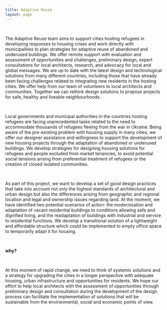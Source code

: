 ```yaml
---
title: Adaptive Reuse
layout: page
---
```


<br>

The Adaptive Reuse team aims to support cities hosting refugees in developing responses to housing crises and work 
directly with municipalities to plan strategies for adaptive reuse of abandoned and underused buildings. We offer remote 
support with evaluation and assessment of opportunities and challenges, preliminary design, expert consultations for local 
architects, research, and advocacy for local and global messages. We are up to date with the latest design and technological 
solutions from many different countries, including those that have already been facing challenges related to integrating new
residents in the hosting cities. We offer help from our team of volunteers to local architects and communities.
Together we can rethink design solutions to propose projects for safe, healthy and liveable neighbourhoods.

<br>

Local governments and municipal authorities in the countries hosting refugees are facing unprecedented tasks related to
the need to accommodate thousands of refugees fleeing from the war in Ukraine. Being aware of the pre-existing problem with
housing supply in many cities, we offer our designer assistance and willingness to support the development of new housing
projects through the adaptation of abandoned or underused buildings. We develop strategies for designing housing solutions 
for refugees and people excluded from market tenancies, to avoid potential social tensions arising from preferential treatment 
of refugees or the creation of closed isolated communities. 

<br>

As part of this project, we want to develop a set of good design practices that take into account not only the highest 
standards of architectural and urban design but also the differences arising from geographic and regional location and legal
and ownership issues regarding land. At the moment, we have identified two potential scenarios of action: the modernisation 
and adaptation of vacant residential buildings to conditions allowing safe and dignified living, and the readaptation of 
buildings with industrial and service to residential functions. We develop a transitional solution of a lightweight and 
affordable structure which could be implemented to empty office space to temporarily adapt it for housing.

<br>

**why?** 

<br>

<div class="ml-10">

At this moment of rapid change, we need to think of systemic solutions and a strategy for upgrading the cities
in a longer perspective with adequate housing, urban infrastructure and opportunities for residents. We hope our effort
to help local architects with the assessment of opportunities through preliminary design and consultation during the 
development of the design process can facilitate the implementation of solutions that will be sustainable from the 
environmental, social and economic points of view.

</div>